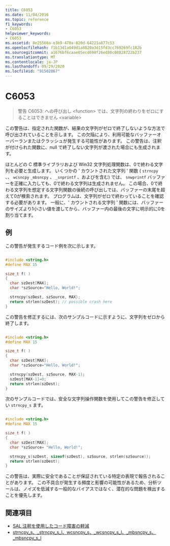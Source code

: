 ```yaml
---
title: C6053
ms.date: 11/04/2016
ms.topic: reference
f1_keywords:
- C6053
helpviewer_keywords:
- C6053
ms.assetid: 8e25566a-e3b9-470a-820d-64221a877c53
ms.openlocfilehash: f1b13d1a049d1a8820a3d15fd3cc769269fc182b
ms.sourcegitcommit: a1676bf6caae05ecd698f26ed80c08828722b237
ms.translationtype: MT
ms.contentlocale: ja-JP
ms.lasthandoff: 09/29/2020
ms.locfileid: "91502067"
---
```

# <a name="c6053"></a>C6053

> 警告 C6053: への呼び出し \<function> では、文字列の終わりをゼロにすることはできません \<variable>

この警告は、指定された関数が、結果の文字列がゼロで終了しないような方法で呼び出されていることを示します。 この欠陥により、利用可能なバッファーオーバーランまたはクラッシュが発生する可能性があります。 この警告は、注釈が付けられた関数に、null で終了しない文字列が渡された場合にも生成されます。

ほとんどの C 標準ライブラリおよび Win32 文字列処理関数は、0で終わる文字列を必要と生成します。 いくつかの ' カウントされた文字列 ' 関数 ( `strncpy` 、、 `wcsncpy` `_mbsncpy` 、 `_snprintf` 、およびを含む) では、 `snwprintf` バッファーを正確に入力しても、0で終わる文字列は生成されません。 この場合、0で終わる文字列を想定する文字列関数の後続の呼び出しでは、バッファーの末尾を超えて0が検索されます。 プログラムは、文字列がゼロで終わっていることを確認する必要があります。 一般に、' カウントされる文字列 ' 関数には、バッファーのサイズより1小さい値を渡してから、バッファー内の最後の文字に明示的に0を割り当てます。

## <a name="examples"></a>例

この警告が発生するコード例を次に示します。

```cpp

#include <string.h>
#define MAX 15

size_t f( )
{
  char szDest[MAX];
  char *szSource="Hello, World!";

  strncpy(szDest, szSource, MAX);
  return strlen(szDest); // possible crash here
}
```

この警告を修正するには、次のサンプルコードに示すように、文字列をゼロから終了します。

```cpp

#include <string.h>
#define MAX 15

size_t f( )
{
  char szDest[MAX];
  char *szSource="Hello, World!";

  strncpy(szDest, szSource, MAX-1);
  szDest[MAX-1]=0;
  return strlen(szDest);
}
```

次のサンプルコードでは、安全な文字列操作関数を使用してこの警告を修正してい `strncpy_s` ます。

```cpp

#include <string.h>
#define MAX 15

size_t f( )
{
  char szDest[MAX];
  char *szSource= "Hello, World!";

  strncpy_s(szDest, sizeof(szDest), szSource, strlen(szSource));
  return strlen(szDest);
}
```

この警告は、実際に安全であることが保証されている特定の表現で報告されることがあります。 この不具合が発生する頻度と影響の可能性があるため、分析ツールは、ノイズを低減する一般的なバイアスではなく、潜在的な問題を検出することを優先します。

## <a name="see-also"></a>関連項目

- [SAL 注釈を使用したコード障害の軽減](using-sal-annotations-to-reduce-c-cpp-code-defects.md)
- [strncpy_s、_strncpy_s_l、wcsncpy_s、_wcsncpy_s_l、_mbsncpy_s、_mbsncpy_s_l](../c-runtime-library/reference/strncpy-s-strncpy-s-l-wcsncpy-s-wcsncpy-s-l-mbsncpy-s-mbsncpy-s-l.md)
